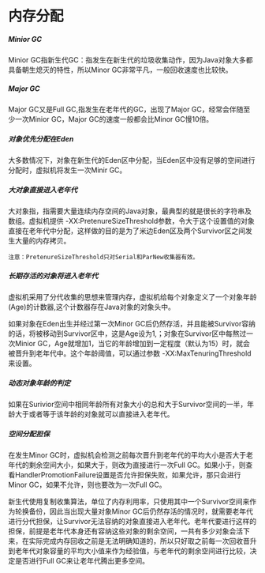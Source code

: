 内存分配
========
##### Minior GC
Minior GC指新生代GC：指发生在新生代的垃圾收集动作，因为Java对象大多都具备朝生熄灭的特性，所以Minor GC非常平凡，一般回收速度也比较快。
##### Major GC
Major GC又是Full GC,指发生在老年代的GC，出现了Major GC，经常会伴随至少一次Minior GC，Major GC的速度一般都会比Minor GC慢10倍。
##### 对象优先分配在Eden
大多数情况下，对象在新生代的Eden区中分配，当Eden区中没有足够的空间进行分配时，虚拟机将发生一次Minir GC。

##### 大对象直接进入老年代
大对象指，指需要大量连续内存空间的Java对象，最典型的就是很长的字符串及数组。虚拟机提供 -XX:PretenureSizeThreshold参数，令大于这个设置值的对象直接在老年代中分配，这样做的目的是为了米边Eden区及两个Survivor区之间发生大量的内存拷贝。

    注意：PretenureSizeThreshold只对Serial和ParNew收集器有效。

##### 长期存活的对象将进入老年代
虚拟机采用了分代收集的思想来管理内存，虚拟机给每个对象定义了一个对象年龄(Age)的计数器,这个计数器存在Java对象的对象头中。

如果对象在Eden出生并经过第一次Minor GC后仍然存活，并且能被Survivor容纳的话，将被移动到Survivor区中，这是Age设为1,；对象在Survivor区中每熬过一次Minior GC，Age就增加1，当它的年龄增加到一定程度（默认为15）时，就会被晋升到老年代中。这个年龄阈值，可以通过参数 -XX:MaxTenuringThreshold 来设置。

##### 动态对象年龄的判定
如果在Surivior空间中相同年龄所有对象大小的总和大于Survivor空间的一半，年龄大于或者等于该年龄的对象就可以直接进入老年代。

##### 空间分配担保
在发生Minor GC时，虚拟机会检测之前每次晋升到老年代的平均大小是否大于老年代的剩余空间大小，如果大于，则改为直接进行一次Full GC。如果小于，则查看HandlerPromotionFailure设置是否允许担保失败，如果允许，那只会进行Minor GC，如果不允许，则也要改为一次Full GC。

新生代使用复制收集算法，单位了内存利用率，只使用其中一个Survivor空间来作为轮换备份，因此当出现大量对象Minor GC后仍然存活的情况时，就需要老年代进行分代担保，让Survivor无法容纳的对象直接进入老年代。老年代要进行这样的担保，前提是老年代本身还有容纳这些对象的剩余空间，一共有多少对象会活下来，在实际完成内存回收之前是无法明确知道的，所以只好取之前每一次回收晋升到老年代对象容量的平均大小值来作为经验值，与老年代的剩余空间进行比较，决定是否进行Full GC来让老年代腾出更多空间。